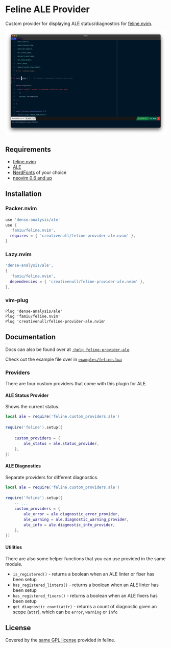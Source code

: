# Feline ALE Provider

Custom provider for displaying ALE status/diagnostics for [feline.nvim](https://github.com/famiu/feline.nvim).

![screenshot](./assets/screenshot.png)

## Requirements

+ [feline.nvim](https://github.com/famiu/feline.nvim)
+ [ALE](https://github.com/dense-analysis/ale)
+ [NerdFonts](https://www.nerdfonts.com/) of your choice
+ [neovim 0.6 and up](https://github.com/neovim/neovim)

## Installation

### Packer.nvim

```lua
use 'dense-analysis/ale'
use {
  'famiu/feline.nvim',
  requires = { 'creativenull/feline-provider-ale.nvim' },
}
```

### Lazy.nvim

```lua
'dense-analysis/ale',
{
  'famiu/feline.nvim',
  dependencies = { 'creativenull/feline-provider-ale.nvim' },
},
```

### vim-plug

```vim
Plug 'dense-analysis/ale'
Plug 'famiu/feline.nvim'
Plug 'creativenull/feline-provider-ale.nvim'
```

## Documentation

Docs can also be found over at [`:help feline-provider-ale`](./doc/feline-provider-ale.txt).

Check out the example file over in [`examples/feline.lua`](./examples/feline.lua)

### Providers

There are four custom providers that come with this plugin for ALE.

#### ALE Status Provider

Shows the current status.

```lua
local ale = require('feline.custom_providers.ale')

require('feline').setup({
    -- ...
    custom_providers = {
        ale_status = ale.status_provider,
    },
})
```

#### ALE Diagnostics

Separate providers for different diagnostics.

```lua
local ale = require('feline.custom_providers.ale')

require('feline').setup({
    -- ...
    custom_providers = {
        ale_error = ale.diagnostic_error_provider,
        ale_warning = ale.diagnostic_warning_provider,
        ale_info = ale.diagnostic_info_provider,
    },
})
```

#### Utilities

There are also some helper functions that you can use provided in the same module.

+ `is_registered()` - returns a boolean when an ALE linter or fixer has been setup
+ `has_registered_linters()` - returns a boolean when an ALE linter has been setup
+ `has_registered_fixers()` - returns a boolean when an ALE fixers has been setup
+ `get_diagnostic_count(attr)` - returns a count of diagnostic given an scope (`attr`), which can be `error`,
  `warning` or `info`

## License

Covered by the [same GPL license](./LICENSE.md) provided in feline.
